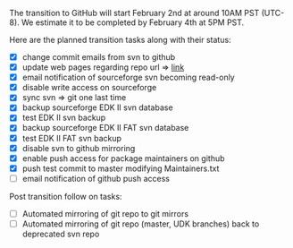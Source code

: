 
The transition to GitHub will start February 2nd at around 10AM PST
(UTC-8). We estimate it to be completed by February 4th at 5PM PST.

Here are the planned transition tasks along with their status:

* [x] change commit emails from svn to github
* [x] update web pages regarding repo url =>
      [link](http://www.tianocore.org/edk2/source.html)
* [x] email notification of sourceforge svn becoming read-only
* [x] disable write access on sourceforge
* [x] sync svn => git one last time
* [x] backup sourceforge EDK II svn database
* [x] test EDK II svn backup
* [x] backup sourceforge EDK II FAT svn database
* [x] test EDK II FAT svn backup
* [x] disable svn to github mirroring
* [x] enable push access for package maintainers on github
* [x] push test commit to master modifying Maintainers.txt
* [ ] email notification of github push access

Post transition follow on tasks:

* [ ] Automated mirroring of git repo to git mirrors
* [ ] Automated mirroring of git repo (master, UDK branches) back to deprecated svn repo
